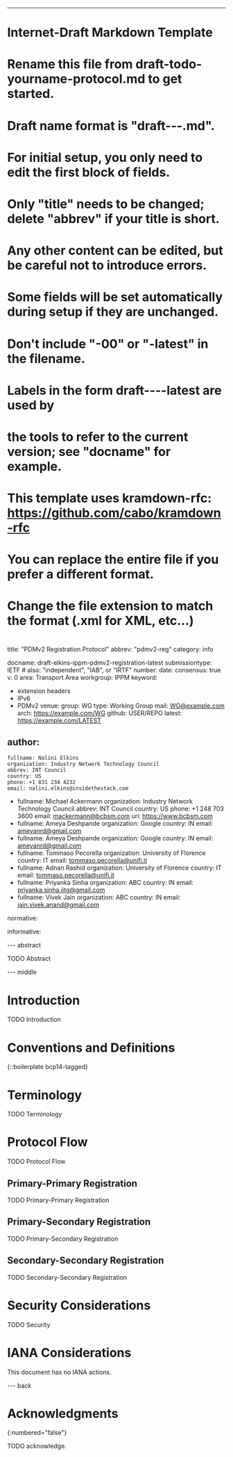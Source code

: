 ---
###
# Internet-Draft Markdown Template
#
# Rename this file from draft-todo-yourname-protocol.md to get started.
# Draft name format is "draft-<yourname>-<workgroup>-<name>.md".
#
# For initial setup, you only need to edit the first block of fields.
# Only "title" needs to be changed; delete "abbrev" if your title is short.
# Any other content can be edited, but be careful not to introduce errors.
# Some fields will be set automatically during setup if they are unchanged.
#
# Don't include "-00" or "-latest" in the filename.
# Labels in the form draft-<yourname>-<workgroup>-<name>-latest are used by
# the tools to refer to the current version; see "docname" for example.
#
# This template uses kramdown-rfc: https://github.com/cabo/kramdown-rfc
# You can replace the entire file if you prefer a different format.
# Change the file extension to match the format (.xml for XML, etc...)
#
###
title: "PDMv2 Registration Protocol"
abbrev: "pdmv2-reg"
category: info

docname: draft-elkins-ippm-pdmv2-registration-latest
submissiontype: IETF  # also: "independent", "IAB", or "IRTF"
number:
date:
consensus: true
v: 0
area: Transport Area
workgroup: IPPM
keyword:
 - extension headers
 - IPv6
 - PDMv2
venue:
  group: WG
  type: Working Group
  mail: WG@example.com
  arch: https://example.com/WG
  github: USER/REPO
  latest: https://example.com/LATEST

author:
 -
    fullname: Nalini Elkins
    organization: Industry Network Technology Council
    abbrev: INT Council
    country: US
    phone: +1 831 234 4232
    email: nalini.elkins@insidethestack.com
 -
    fullname: Michael Ackermann
    organization: Industry Network Technology Council
    abbrev: INT Council
    country: US
    phone: +1 248 703 3600
    email: mackermann@bcbsm.com
    uri: https://www.bcbsm.com
 -
    fullname: Ameya Deshpande
    organization: Google
    country: IN
    email: ameyanrd@gmail.com
 -
    fullname: Ameya Deshpande
    organization: Google
    country: IN
    email: ameyanrd@gmail.com
 -
    fullname: Tommaso Pecorella
    organization: University of Florence
    country: IT
    email: tommaso.pecorella@unifi.it
 -
    fullname: Adnan Rashid
    organization: University of Florence
    country: IT
    email: tommaso.pecorella@unifi.it
 -
    fullname: Priyanka Sinha
    organization: ABC
    country: IN
    email: priyanka.sinha.iitg@gmail.com
 -
    fullname: Vivek Jain
    organization: ABC
    country: IN
    email: jain.vivek.anand@gmail.com

normative:

informative:


--- abstract

TODO Abstract


--- middle

# Introduction

TODO Introduction


# Conventions and Definitions

{::boilerplate bcp14-tagged}

# Terminology


TODO Terminology

# Protocol Flow

TODO Protocol Flow


## Primary-Primary Registration

TODO Primary-Primary Registration


## Primary-Secondary Registration

TODO Primary-Secondary Registration

## Secondary-Secondary Registration

TODO Secondary-Secondary Registration

# Security Considerations

TODO Security


# IANA Considerations

This document has no IANA actions.


--- back

# Acknowledgments
{:numbered="false"}

TODO acknowledge.
